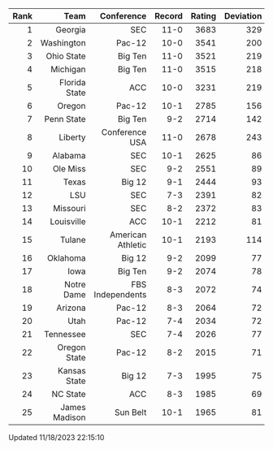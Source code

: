 | Rank  | Team                 | Conference           | Record   | Rating | Deviation |
| ---:  | ---:                 | ---:                 | ---:     | ---:   | ---:      |
| 1     | Georgia              | SEC                  | 11-0     | 3683   | 329       |
| 2     | Washington           | Pac-12               | 10-0     | 3541   | 200       |
| 3     | Ohio State           | Big Ten              | 11-0     | 3521   | 219       |
| 4     | Michigan             | Big Ten              | 11-0     | 3515   | 218       |
| 5     | Florida State        | ACC                  | 10-0     | 3231   | 219       |
| 6     | Oregon               | Pac-12               | 10-1     | 2785   | 156       |
| 7     | Penn State           | Big Ten              | 9-2      | 2714   | 142       |
| 8     | Liberty              | Conference USA       | 11-0     | 2678   | 243       |
| 9     | Alabama              | SEC                  | 10-1     | 2625   | 86        |
| 10    | Ole Miss             | SEC                  | 9-2      | 2551   | 89        |
| 11    | Texas                | Big 12               | 9-1      | 2444   | 93        |
| 12    | LSU                  | SEC                  | 7-3      | 2391   | 82        |
| 13    | Missouri             | SEC                  | 8-2      | 2372   | 83        |
| 14    | Louisville           | ACC                  | 10-1     | 2212   | 81        |
| 15    | Tulane               | American Athletic    | 10-1     | 2193   | 114       |
| 16    | Oklahoma             | Big 12               | 9-2      | 2099   | 77        |
| 17    | Iowa                 | Big Ten              | 9-2      | 2074   | 78        |
| 18    | Notre Dame           | FBS Independents     | 8-3      | 2072   | 74        |
| 19    | Arizona              | Pac-12               | 8-3      | 2064   | 72        |
| 20    | Utah                 | Pac-12               | 7-4      | 2034   | 72        |
| 21    | Tennessee            | SEC                  | 7-4      | 2026   | 77        |
| 22    | Oregon State         | Pac-12               | 8-2      | 2015   | 71        |
| 23    | Kansas State         | Big 12               | 7-3      | 1995   | 75        |
| 24    | NC State             | ACC                  | 8-3      | 1985   | 69        |
| 25    | James Madison        | Sun Belt             | 10-1     | 1965   | 81        |

Updated 11/18/2023 22:15:10
